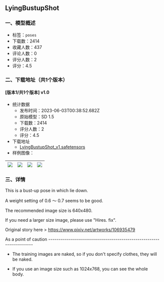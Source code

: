 ## LyingBustupShot
### 一、模型概述

- 标签：`poses`
- 下载数：2414
- 收藏人数：437
- 评论人数：0
- 评分人数：2
- 评分：4.5

### 二、下载地址（共1个版本）

#### [版本1/共1个版本] v1.0

- 统计数据
  - 发布时间：2023-06-03T00:38:52.682Z
  - 原始模型：SD 1.5
  - 下载数：2414
  - 评分人数：2
  - 评分：4.5
- 下载地址
  - [LyingBustupShot_v1.safetensors](https://civitai.com/api/download/models/88019)
- 样例图像：

| <img src="https://image.civitai.com/xG1nkqKTMzGDvpLrqFT7WA/4ffc5146-0f6b-4235-98c7-4a647a2d60f7/width=450/1012981.jpeg" /> | <img src="https://image.civitai.com/xG1nkqKTMzGDvpLrqFT7WA/254384d0-58e7-4fa2-8736-36024a0c3f9a/width=450/1012883.jpeg" /> | <img src="https://image.civitai.com/xG1nkqKTMzGDvpLrqFT7WA/5ea5e631-b021-4826-808c-c1c4e9eefd92/width=450/1012709.jpeg" /> | <img src="https://image.civitai.com/xG1nkqKTMzGDvpLrqFT7WA/51d61b78-49f7-4f19-bba2-9f749e8dd2b2/width=450/1011254.jpeg" /> |
| ---- | ---- | ---- | ---- |


### 三、详情
<p>This is a bust-up pose in which lie down.</p><p>A weight setting of 0.6 ～ 0.7 seems to be good.</p><p>The recommended image size is 640x480.</p><p>If you need a larger size image, please use "Hires. fix".</p><p>Original story here &gt; <a target="_blank" rel="ugc" href="https://www.pixiv.net/artworks/106935479">https://www.pixiv.net/artworks/106935479</a></p><p>As a point of caution ----------------------------------------------------------------------</p><ul><li><p>The training images are naked, so if you don't specify clothes, they will be naked.</p></li><li><p>If you use an image size such as 1024x768, you can see the whole body.</p></li></ul>